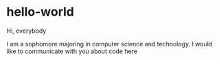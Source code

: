 # hello-world

Hi, everybody

I am a sophomore majoring in computer science and technology. I would like to communicate with you about code here
